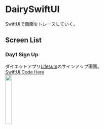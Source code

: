 # DairySwiftUI
SwiftUIで画面をトレースしていく。

## Screen List
### Day1 Sign Up
ダイエットアプリ[Lifesum](https://lifesum.com/)のサインアップ画面。<br>
[SwiftUI Code Here](https://github.com/ryuuuuukun/DairySwiftUI/blob/main/DairySwiftUI/Contents/Day1SignUpView.swift)<br>
<img src="https://user-images.githubusercontent.com/15890695/100536985-da466980-3267-11eb-9dab-da3a307da978.jpg" width=20%>
